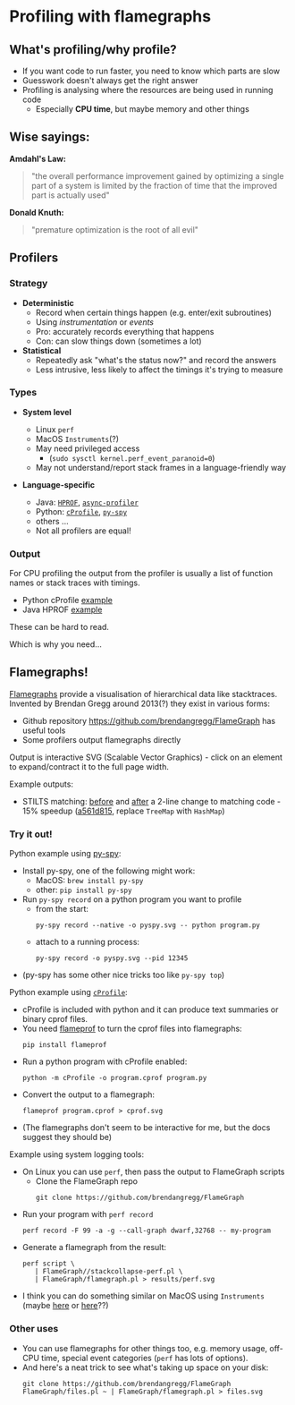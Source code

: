 # Profiling with flamegraphs

## What's profiling/why profile?

- If you want code to run faster, you need to know which parts are slow
- Guesswork doesn't always get the right answer
- Profiling is analysing where the resources are being used in running code
  - Especially **CPU time**, but maybe memory and other things

## Wise sayings:

**Amdahl's Law:**
> "the overall performance improvement gained by optimizing a single part of a system is limited by the fraction of time that the improved part is actually used"

**Donald Knuth:**
> "premature optimization is the root of all evil"

## Profilers

### Strategy

- **Deterministic**
  - Record when certain things happen (e.g. enter/exit subroutines)
  - Using _instrumentation_ or _events_
  - Pro: accurately records everything that happens
  - Con: can slow things down (sometimes a lot)
- **Statistical**
  - Repeatedly ask "what's the status now?" and record the answers
  - Less intrusive, less likely to affect the timings it's trying to measure

### Types

- **System level**
  - Linux `perf`
  - MacOS `Instruments`(?)
  - May need privileged access 
    - (`sudo sysctl kernel.perf_event_paranoid=0`)
  - May not understand/report stack frames in a language-friendly way

- **Language-specific**
  - Java: [`HPROF`](https://docs.oracle.com/javase/8/docs/technotes/samples/hprof.html),
          [`async-profiler`](https://github.com/async-profiler/async-profiler)
  - Python: [`cProfile`](https://docs.python.org/3/library/profile.html),
            [`py-spy`](https://github.com/benfred/py-spy)
  - others ...
  - Not all profilers are equal!

### Output

For CPU profiling the output from the profiler is usually a list of
function names or stack traces with timings.
- Python cProfile [example](https://www.star.bristol.ac.uk/mbt/flamegraphs/match1-cprofile.txt)
- Java HPROF [example](https://www.star.bristol.ac.uk/mbt/flamegraphs/stilts.hprof)

These can be hard to read.

Which is why you need...

## Flamegraphs!

[Flamegraphs](https://www.brendangregg.com/flamegraphs.html)
provide a visualisation of hierarchical data like stacktraces.
Invented by Brendan Gregg around 2013(?)
they exist in various forms:

- Github repository https://github.com/brendangregg/FlameGraph
  has useful tools
- Some profilers output flamegraphs directly

Output is interactive SVG (Scalable Vector Graphics) - click on an
element to expand/contract it to the full page width.

Example outputs:
- STILTS matching:
  [before](https://www.star.bristol.ac.uk/mbt/flamegraphs/stilts-treeset.html)
  and
  [after](https://www.star.bristol.ac.uk/mbt/flamegraphs/stilts-hashset.html)
  a 2-line change to matching code - 15% speedup
  ([a561d815](https://github.com/Starlink/starjava/commit/a561d815a),
   replace `TreeMap` with `HashMap`)

### Try it out!

Python example using [py-spy](https://github.com/benfred/py-spy):
- Install py-spy, one of the following might work:
  - MacOS: `brew install py-spy`
  - other: `pip install py-spy`
- Run `py-spy record` on a python program you want to profile
  - from the start:
    ```
    py-spy record --native -o pyspy.svg -- python program.py
    ```
  - attach to a running process:
    ```
    py-spy record -o pyspy.svg --pid 12345
    ```
- (py-spy has some other nice tricks too like `py-spy top`)

Python example using
[`cProfile`](https://docs.python.org/3/library/profile.html):
- cProfile is included with python and it can produce text summaries
  or binary cprof files.
- You need [flameprof](https://pypi.org/project/flameprof/) to turn
  the cprof files into flamegraphs:
  ```
  pip install flameprof
  ```
- Run a python program with cProfile enabled:
  ```
  python -m cProfile -o program.cprof program.py 
  ```
- Convert the output to a flamegraph:
  ```
  flameprof program.cprof > cprof.svg
- (The flamegraphs don't seem to be interactive for me, but the docs
  suggest they should be)

Example using system logging tools:
- On Linux you can use `perf`, then pass the output to FlameGraph scripts
  - Clone the FlameGraph repo
    ```
    git clone https://github.com/brendangregg/FlameGraph
    ```
- Run your program with `perf record`
  ```
  perf record -F 99 -a -g --call-graph dwarf,32768 -- my-program

  ```
- Generate a flamegraph from the result:
  ```
  perf script \
     | FlameGraph//stackcollapse-perf.pl \
     | FlameGraph/flamegraph.pl > results/perf.svg

  ```
- I think you can do something similar on MacOS using `Instruments`
  (maybe [here](https://github.com/Kelvenbit/FlameGraphs-Instruments)
   or [here](https://carol-nichols.com/2015/12/09/rust-profiling-on-osx-cpu-time/)??)


### Other uses

- You can use flamegraphs for other things too, e.g.  memory usage,
  off-CPU time, special event categories (`perf` has lots of options).
- And here's a neat trick to see what's taking up space on your disk:
  ```
  git clone https://github.com/brendangregg/FlameGraph
  FlameGraph/files.pl ~ | FlameGraph/flamegraph.pl > files.svg
  ```



